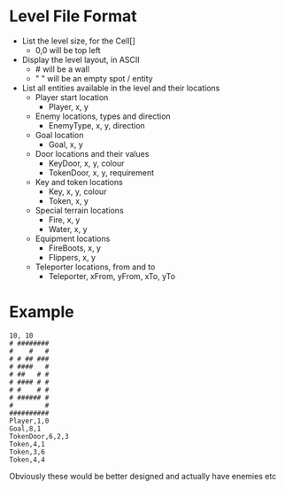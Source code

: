 # Level File Format

* List the level size, for the Cell[]
  * 0,0 will be top left
* Display the level layout, in ASCII
  * \# will be a wall
  * " " will be an empty spot / entity
* List all entities available in the level and their locations
  * Player start location
    * Player, x, y
  * Enemy locations, types and direction
    * EnemyType, x, y, direction
  * Goal location
    * Goal, x, y
  * Door locations and their values
    * KeyDoor, x, y, colour
    * TokenDoor, x, y, requirement
  * Key and token locations
    * Key, x, y, colour
    * Token, x, y
  * Special terrain locations
    * Fire, x, y
    * Water, x, y
  * Equipment locations
    * FireBoots, x, y
    * Flippers, x, y
  * Teleporter locations, from and to
    * Teleporter, xFrom, yFrom, xTo, yTo

# Example

```
10, 10
# ########
#    #   #
# # ## ###
# ####   #
# ##   # #
# #### # #
# #    # #
# ###### #
#        #
##########
Player,1,0
Goal,8,1
TokenDoor,6,2,3
Token,4,1
Token,3,6
Token,4,4
```

Obviously these would be better designed and actually have enemies etc